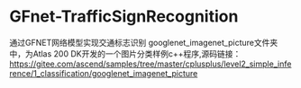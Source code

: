 # GFnet-TrafficSignRecognition
通过GFNET网络模型实现交通标志识别
googlenet_imagenet_picture文件夹中，为Atlas 200 DK开发的一个图片分类样例c++程序,源码链接：https://gitee.com/ascend/samples/tree/master/cplusplus/level2_simple_inference/1_classification/googlenet_imagenet_picture
